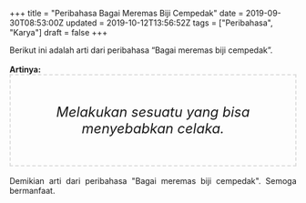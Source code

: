 +++
title = "Peribahasa Bagai Meremas Biji Cempedak"
date = 2019-09-30T08:53:00Z
updated = 2019-10-12T13:56:52Z
tags = ["Peribahasa", "Karya"]
draft = false
+++

<div dir="ltr" style="text-align: left;" trbidi="on"><div style="text-align: justify;">Berikut ini adalah arti dari peribahasa “Bagai meremas biji cempedak”.</div><br /><div style="text-align: justify;"><b>Artinya:</b></div><div style="border: 2px dashed #ddd; font-size: 24px; height: auto; margin: 0 auto; padding: 50px; text-align: center; width: auto;"><i>Melakukan sesuatu yang bisa menyebabkan celaka.</i></div><div style="text-align: justify;"><br /></div><div style="text-align: justify;">Demikian arti dari peribahasa "Bagai meremas biji cempedak". Semoga bermanfaat.</div></div>
